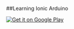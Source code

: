 ##Learning Ionic Arduino

<a href="https://play.google.com/store/apps/details?id=com.phodal.ble">
  <img alt="Get it on Google Play"
       src="https://developer.android.com/images/brand/zh-cn_generic_rgb_wo_60.png" />
</a>
